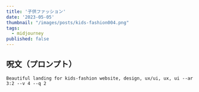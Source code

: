 ```yaml
---
title: '子供ファッション'
date: '2023-05-05'
thumbnail: "/images/posts/kids-fashion004.png"
tags:
  - midjourney
published: false
---
```


## 呪文（プロンプト）
```
Beautiful landing for kids-fashion website, design, ux/ui, ux, ui --ar 3:2 --v 4 --q 2
```